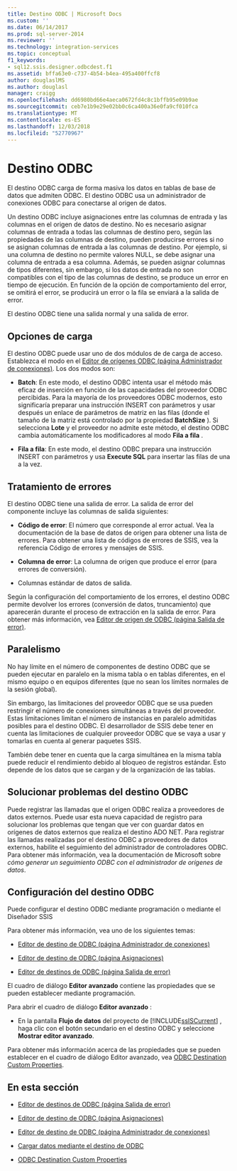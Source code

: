 ```yaml
---
title: Destino ODBC | Microsoft Docs
ms.custom: ''
ms.date: 06/14/2017
ms.prod: sql-server-2014
ms.reviewer: ''
ms.technology: integration-services
ms.topic: conceptual
f1_keywords:
- sql12.ssis.designer.odbcdest.f1
ms.assetid: bffa63e0-c737-4b54-b4ea-495a400ffcf8
author: douglaslMS
ms.author: douglasl
manager: craigg
ms.openlocfilehash: dd6980bd66e4aeca0672fd4c8c1bffb95e09b9ae
ms.sourcegitcommit: ceb7e1b9e29e02bb0c6ca400a36e0fa9cf010fca
ms.translationtype: MT
ms.contentlocale: es-ES
ms.lasthandoff: 12/03/2018
ms.locfileid: "52770967"
---
```

# <a name="odbc-destination"></a>Destino ODBC
  El destino ODBC carga de forma masiva los datos en tablas de base de datos que admiten ODBC. El destino ODBC usa un administrador de conexiones ODBC para conectarse al origen de datos.  
  
 Un destino ODBC incluye asignaciones entre las columnas de entrada y las columnas en el origen de datos de destino. No es necesario asignar columnas de entrada a todas las columnas de destino pero, según las propiedades de las columnas de destino, pueden producirse errores si no se asignan columnas de entrada a las columnas de destino. Por ejemplo, si una columna de destino no permite valores NULL, se debe asignar una columna de entrada a esa columna. Además, se pueden asignar columnas de tipos diferentes, sin embargo, si los datos de entrada no son compatibles con el tipo de las columnas de destino, se produce un error en tiempo de ejecución. En función de la opción de comportamiento del error, se omitirá el error, se producirá un error o la fila se enviará a la salida de error.  
  
 El destino ODBC tiene una salida normal y una salida de error.  
  
##  <a name="BKMK_odbcdestination_loadoptions"></a> Opciones de carga  
 El destino ODBC puede usar uno de dos módulos de de carga de acceso. Establezca el modo en el [Editor de orígenes ODBC &#40;página Administrador de conexiones&#41;](../odbc-source-editor-connection-manager-page.md). Los dos modos son:  
  
-   **Batch**: En este modo, el destino ODBC intenta usar el método más eficaz de inserción en función de las capacidades del proveedor ODBC percibidas. Para la mayoría de los proveedores ODBC modernos, esto significaría preparar una instrucción INSERT con parámetros y usar después un enlace de parámetros de matriz en las filas (donde el tamaño de la matriz está controlado por la propiedad **BatchSize** ). Si selecciona **Lote** y el proveedor no admite este método, el destino ODBC cambia automáticamente los modificadores al modo **Fila a fila** .  
  
-   **Fila a fila**: En este modo, el destino ODBC prepara una instrucción INSERT con parámetros y usa **Execute SQL** para insertar las filas de una a la vez.  
  
## <a name="error-handling"></a>Tratamiento de errores  
 El destino ODBC tiene una salida de error. La salida de error del componente incluye las columnas de salida siguientes:  
  
-   **Código de error**: El número que corresponde al error actual. Vea la documentación de la base de datos de origen para obtener una lista de errores. Para obtener una lista de códigos de errores de SSIS, vea la referencia Código de errores y mensajes de SSIS.  
  
-   **Columna de error**: La columna de origen que produce el error (para errores de conversión).  
  
-   Columnas estándar de datos de salida.  
  
 Según la configuración del comportamiento de los errores, el destino ODBC permite devolver los errores (conversión de datos, truncamiento) que aparecerán durante el proceso de extracción en la salida de error. Para obtener más información, vea [Editor de origen de ODBC &#40;página Salida de error&#41;](../odbc-source-editor-error-output-page.md).  
  
## <a name="parallelism"></a>Paralelismo  
 No hay límite en el número de componentes de destino ODBC que se pueden ejecutar en paralelo en la misma tabla o en tablas diferentes, en el mismo equipo o en equipos diferentes (que no sean los límites normales de la sesión global).  
  
 Sin embargo, las limitaciones del proveedor ODBC que se usa pueden restringir el número de conexiones simultáneas a través del proveedor. Estas limitaciones limitan el número de instancias en paralelo admitidas posibles para el destino ODBC. El desarrollador de SSIS debe tener en cuenta las limitaciones de cualquier proveedor ODBC que se vaya a usar y tomarlas en cuenta al generar paquetes SSIS.  
  
 También debe tener en cuenta que la carga simultánea en la misma tabla puede reducir el rendimiento debido al bloqueo de registros estándar. Esto depende de los datos que se cargan y de la organización de las tablas.  
  
## <a name="troubleshooting-the-odbc-destination"></a>Solucionar problemas del destino ODBC  
 Puede registrar las llamadas que el origen ODBC realiza a proveedores de datos externos. Puede usar esta nueva capacidad de registro para solucionar los problemas que tengan que ver con guardar datos en orígenes de datos externos que realiza el destino ADO NET. Para registrar las llamadas realizadas por el destino ODBC a proveedores de datos externos, habilite el seguimiento del administrador de controladores ODBC. Para obtener más información, vea la documentación de Microsoft sobre *cómo generar un seguimiento ODBC con el administrador de orígenes de datos*.  
  
## <a name="configuring-the-odbc-destination"></a>Configuración del destino ODBC  
 Puede configurar el destino ODBC mediante programación o mediante el Diseñador SSIS  
  
 Para obtener más información, vea uno de los siguientes temas:  
  
-   [Editor de destino de ODBC &#40;página Administrador de conexiones&#41;](../odbc-destination-editor-connection-manager-page.md)  
  
-   [Editor de destino de ODBC &#40;página Asignaciones&#41;](../odbc-destination-editor-mappings-page.md)  
  
-   [Editor de destinos de ODBC &#40;página Salida de error&#41;](../odbc-destination-editor-error-output-page.md)  
  
 El cuadro de diálogo **Editor avanzado** contiene las propiedades que se pueden establecer mediante programación.  
  
 Para abrir el cuadro de diálogo **Editor avanzado** :  
  
-   En la pantalla **Flujo de datos** del proyecto de [!INCLUDE[ssISCurrent](../../includes/ssiscurrent-md.md)] , haga clic con el botón secundario en el destino ODBC y seleccione **Mostrar editor avanzado**.  
  
 Para obtener más información acerca de las propiedades que se pueden establecer en el cuadro de diálogo Editor avanzado, vea [ODBC Destination Custom Properties](odbc-destination-custom-properties.md).  
  
## <a name="in-this-section"></a>En esta sección  
  
-   [Editor de destinos de ODBC &#40;página Salida de error&#41;](../odbc-destination-editor-error-output-page.md)  
  
-   [Editor de destino de ODBC &#40;página Asignaciones&#41;](../odbc-destination-editor-mappings-page.md)  
  
-   [Editor de destino de ODBC &#40;página Administrador de conexiones&#41;](../odbc-destination-editor-connection-manager-page.md)  
  
-   [Cargar datos mediante el destino de ODBC](odbc-destination.md)  
  
-   [ODBC Destination Custom Properties](odbc-destination-custom-properties.md)  
  
  
